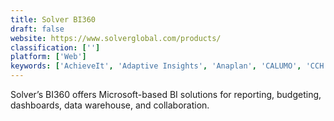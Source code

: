 ```yaml
---
title: Solver BI360
draft: false 
website: https://www.solverglobal.com/products/
classification: ['']
platform: ['Web']
keywords: ['AchieveIt', 'Adaptive Insights', 'Anaplan', 'CALUMO', 'CCH Tagetik', 'Host Analytics', 'Hubble', 'IBM Planning Analytics', 'Jedox', 'Jet Reports', 'Longview', 'Microsoft Power BI', 'Oracle EPM Cloud', 'Oracle Hyperion', 'Oracle Hyperion Planning', 'Oracle Planning and Budgeting Cloud', 'Prophix Software', 'Quantrix', 'SAP Analytics Cloud', 'Spreadsheet Server', 'Vena']
---
```

Solver’s BI360 offers Microsoft-based BI solutions for reporting, budgeting, dashboards, data warehouse, and collaboration.
